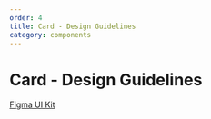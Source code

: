 ```yaml
---
order: 4
title: Card - Design Guidelines
category: components
---
```


<h1>Card - Design Guidelines</h1>

<section data-section="design-guidelines">
  
  <div class="dummy-design-guidelines">
    <p class="dummy-paragraph"><a href="https://www.figma.com/file/noyY6dUMDYjmySpHcMjhkN/?node-id=2%3A11">Figma UI Kit</a></p>
  </div>
</section>
